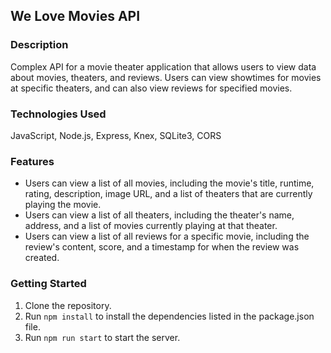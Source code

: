 ## We Love Movies API

### Description

Complex API for a movie theater application that allows users to view data about movies, theaters, and reviews. Users can view showtimes for movies at specific theaters, and can also view reviews for specified movies.

### Technologies Used

JavaScript, Node.js, Express, Knex, SQLite3, CORS

### Features

- Users can view a list of all movies, including the movie's title, runtime, rating, description, image URL, and a list of theaters that are currently playing the movie.
- Users can view a list of all theaters, including the theater's name, address, and a list of movies currently playing at that theater.
- Users can view a list of all reviews for a specific movie, including the review's content, score, and a timestamp for when the review was created.

### Getting Started

1. Clone the repository.
2. Run `npm install` to install the dependencies listed in the package.json file.
3. Run `npm run start` to start the server.
